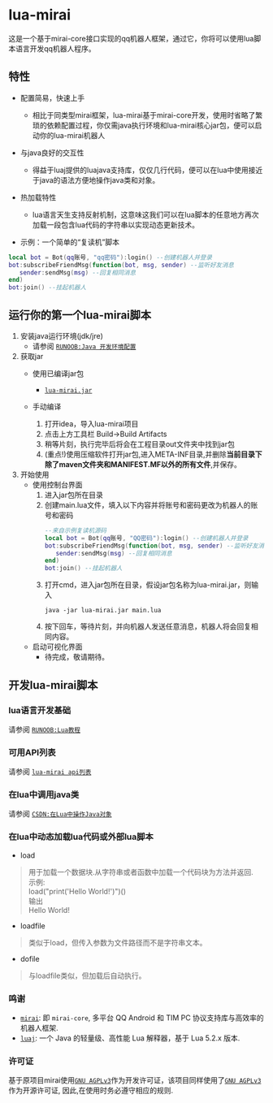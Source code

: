 # lua-mirai
 这是一个基于mirai-core接口实现的qq机器人框架，通过它，你将可以使用lua脚本语言开发qq机器人程序。

## 特性

* 配置简易，快速上手
    - 相比于同类型mirai框架，lua-mirai基于mirai-core开发，使用时省略了繁琐的依赖配置过程，你仅需java执行环境和lua-mirai核心jar包，便可以启动你的lua-mirai机器人
* 与java良好的交互性
    - 得益于luaj提供的luajava支持库，仅仅几行代码，便可以在lua中使用接近于java的语法方便地操作java类和对象。
* 热加载特性
    - lua语言天生支持反射机制，这意味这我们可以在lua脚本的任意地方再次加载一段包含lua代码的字符串以实现动态更新技术。

 
* 示例：一个简单的“复读机”脚本

 ``` LUA
local bot = Bot(qq账号, "qq密码"):login() --创建机器人并登录
bot:subscribeFriendMsg(function(bot, msg, sender) --监听好友消息
    sender:sendMsg(msg) --回复相同消息
end) 
bot:join() --挂起机器人
```


## 运行你的第一个lua-mirai脚本

1. 安装java运行环境(jdk/jre)
    - 请参阅 [`RUNOOB:Java 开发环境配置`](https://www.runoob.com/java/java-environment-setup.html)
2. 获取jar
    - 使用已编译jar包
        - [`lua-mirai.jar`](https://github.com/only52607/lua-mirai/releases/download/0.1/lua-mirai.jar)

    - 手动编译
        1. 打开idea，导入lua-mirai项目
        2. 点击上方工具栏 Build->Build Artifacts
        3. 稍等片刻，执行完毕后将会在工程目录out文件夹中找到jar包
        4. (重点!)使用压缩软件打开jar包,进入META-INF目录,并删除**当前目录下除了maven文件夹和MANIFEST.MF以外的所有文件**,并保存。
3. 开始使用
    - 使用控制台界面
        1. 进入jar包所在目录
        2. 创建main.lua文件，填入以下内容并将账号和密码更改为机器人的账号和密码
            ```LUA
            --来自示例复读机源码
            local bot = Bot(qq账号, "QQ密码"):login() --创建机器人并登录
            bot:subscribeFriendMsg(function(bot, msg, sender) --监听好友消息
               sender:sendMsg(msg) --回复相同消息
            end) 
            bot:join() --挂起机器人
            ```
        3. 打开cmd，进入jar包所在目录，假设jar包名称为lua-mirai.jar，则输入
            ```
            java -jar lua-mirai.jar main.lua
            ```
        4. 按下回车，等待片刻，并向机器人发送任意消息，机器人将会回复相同内容。
    - 启动可视化界面
        - 待完成，敬请期待。


## 开发lua-mirai脚本

### lua语言开发基础

请参阅 [`RUNOOB:Lua教程`](https://www.runoob.com/lua/lua-tutorial.html)

### 可用API列表

请参阅 [`lua-mirai api列表`](/docs/apis.md)

### 在lua中调用java类

请参阅 [`CSDN:在Lua中操作Java对象`](https://blog.csdn.net/lgj123xj/article/details/81677036)

### 在lua中动态加载lua代码或外部lua脚本   
 
* load   
> 用于加载一个数据块.从字符串或者函数中加载一个代码块为方法并返回.   
> 示例:   
>  load("print('Hello World!')")()   
> 输出   
> Hello World!
* loadfile   
> 类似于load，但传入参数为文件路径而不是字符串文本。
* dofile   
> 与loadfile类似，但加载后自动执行。

### 鸣谢

 - [`mirai`](https://github.com/mamoe/mirai): 即 `mirai-core`, 多平台 QQ Android 和 TIM PC 协议支持库与高效率的机器人框架.
 - [`luaj`](https://github.com/luaj/luaj): 一个 Java 的轻量级、高性能 Lua 解释器，基于 Lua 5.2.x 版本.

### 许可证

基于原项目mirai使用[`GNU AGPLv3`](https://choosealicense.com/licenses/agpl-3.0/)作为开发许可证，该项目同样使用了[`GNU AGPLv3`](https://choosealicense.com/licenses/agpl-3.0/) 作为开源许可证, 因此,在使用时务必遵守相应的规则.  
